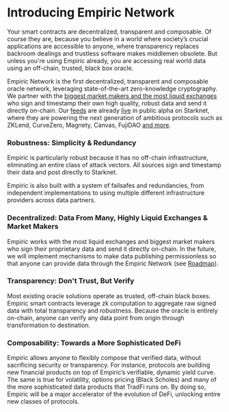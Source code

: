 # Introducing Empiric Network

Your smart contracts are decentralized, transparent and composable. Of course they are, because you believe in a world where society’s crucial applications are accessible to anyone, where transparency replaces backroom dealings and trustless software makes middlemen obsolete. But unless you're using Empiric already, you are accessing real world data using an off-chain, trusted, black box oracle.

Empiric Network is the first decentralized, transparent and composable oracle network, leveraging state-of-the-art zero-knowledge cryptography. We partner with the [biggest market makers and the most liquid exchanges](https://empiric.network/publishers) who sign and timestamp their own high quality, robust data and send it directly on-chain. Our [feeds](../using-empiric/supported-assets.md) are already [live](https://empiric.network/) in public alpha on Starknet, where they are powering the next generation of ambitious protocols such as ZKLend, CurveZero, Magnety, Canvas, FujiDAO [and more](https://empiric.network/protocols).

### **Robustness: Simplicity & Redundancy**

Empiric is particularly robust because it has no off-chain infrastructure, eliminating an entire class of attack vectors. All sources sign and timestamp their data and post directly to Starknet.

Empiric is also built with a system of failsafes and redundancies, from independent implementations to using multiple different infrastructure providers across data partners.

### Decentralized: Data From Many, Highly Liquid Exchanges & Market Makers

Empiric works with the most liquid exchanges and biggest market makers who sign their proprietary data and send it directly on-chain. In the future, we will implement mechanisms to make data publishing permissionless so that anyone can provide data through the Empiric Network (see [Roadmap](../how-empiric-works/roadmap.md)).

### Transparency: Don't Trust, But Verify

Most existing oracle solutions operate as trusted, off-chain black boxes. Empiric smart contracts leverage zk computation to aggregate raw signed data with total transparency and robustness. Because the oracle is entirely on-chain, anyone can verify any data point from origin through transformation to destination.

### **Composability:** Towards a More Sophisticated DeFi

Empiric allows anyone to flexibly compose that verified data, without sacrificing security or transparency. For instance, protocols are building new financial products on top of Empiric’s verifiable, dynamic yield curve. The same is true for volatility, options pricing (Black Scholes) and many of the more sophisticated data products that TradFi runs on. By doing so, Empiric will be a major accelerator of the evolution of DeFi, unlocking entire new classes of protocols.
